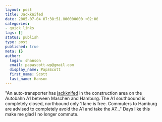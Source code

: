 ```yaml
---
layout: post
title: Jackknifed
date: 2005-07-04 07:38:51.000000000 +02:00
categories:
- quick links
tags: []
status: publish
type: post
published: true
meta: {}
author:
  login: shanson
  email: papascott-wp@gmail.com
  display_name: PapaScott
  first_name: Scott
  last_name: Hanson
---
```

<p>"An auto-transporter has <a href="http://www.urbandictionary.com/define.php?term=jackknifed&amp;defid=101058">jackknifed</a> in the construction area on the Autobahn A1 between Maschen and Hamburg. The A1 southbound is completely closed, northbound only 1 lane is free. Commuters to Hamburg are advised to completely avoid the A1 and take the A7..." Days like this make me glad I no longer commute.</p>
